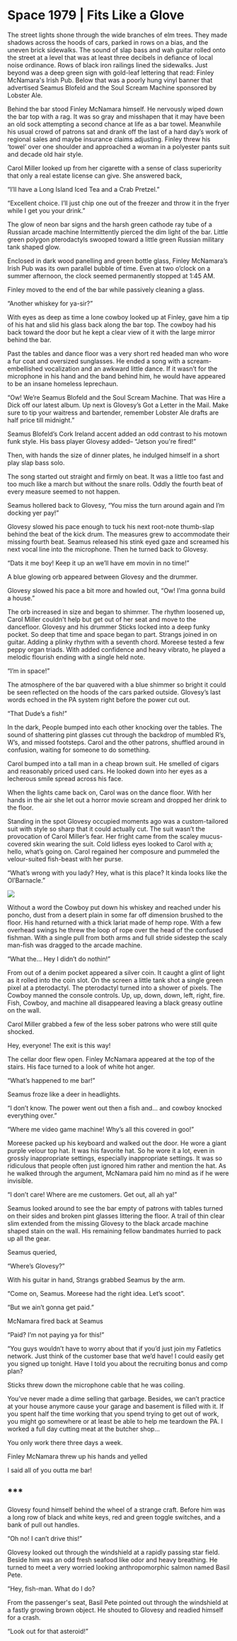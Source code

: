 # Space 1979 | Fits Like a Glove
The street lights shone through the wide branches of elm trees. They made shadows across the hoods of cars, parked in rows on a bias, and the uneven brick sidewalks. The sound of slap bass and wah guitar rolled onto the street at a level that was at least three decibels in defiance of local noise ordinance. Rows of black iron railings lined the sidewalks. Just beyond was a deep green sign with gold-leaf lettering that read: Finley McNamara's Irish Pub. Below that was a poorly hung vinyl banner that advertised Seamus Blofeld and the Soul Scream Machine sponsored by Lobster Ale.
 
Behind the bar stood Finley McNamara himself. He nervously wiped down the bar top with a rag. It was so gray and misshapen that it may have been an old sock attempting a second chance at life as a bar towel. Meanwhile his usual crowd of patrons sat and drank off the last of a hard day’s work of regional sales and maybe insurance claims adjusting. Finley threw his ‘towel’ over one shoulder and approached a woman in a polyester pants suit and decade old hair style.
 
Carol Miller looked up from her cigarette with a sense of class superiority that only a real estate license can give. She answered back,

“I’ll have a Long Island Iced Tea and a Crab Pretzel.”

“Excellent choice. I’ll just chip one out of the freezer and throw it in the fryer while I get you your drink.”

The glow of neon bar signs and the harsh green cathode ray tube of a Russian arcade machine Intermittently pierced the dim light of the bar. Little green polygon pterodactyls swooped toward a little green Russian military tank shaped glow.
 
Enclosed in dark wood panelling and green bottle glass, Finley McNamara’s Irish Pub was its own parallel bubble of time. Even at two o’clock on a summer afternoon, the clock seemed permanently stopped at 1:45 AM.

Finley moved to the end of the bar while passively cleaning a glass.
 
“Another whiskey for ya-sir?”

With eyes as deep as time a lone cowboy looked up at Finley, gave him a tip of his hat and slid his glass back along the bar top. The cowboy had his back toward the door but he kept a clear view of it with the large mirror behind the bar.

Past the tables and dance floor was a very short red headed man who wore a fur coat and oversized sunglasses. He ended a song with a scream-embellished vocalization and an awkward little dance. If it wasn’t for the microphone in his hand and the band behind him, he would have appeared to be an insane homeless leprechaun.

“Ow! We’re Seamus Blofeld and the Soul Scream Machine. That was Hire a Dick off our latest album. Up next is Glovesy’s Got a Letter in the Mail. Make sure to tip your waitress and bartender, remember Lobster Ale drafts are half price till midnight.”

Seamus Blofeld’s Cork Ireland accent added an odd contrast to his motown funk style. His bass player Glovesy added– 
“Jetson you're fired!”
 
Then, with hands the size of dinner plates, he indulged himself in a short play slap bass solo.
 
The song started out straight and firmly on beat. It was a little too fast and too much like a march but without the snare rolls. Oddly the fourth beat of every measure seemed to not happen.

Seamus hollered back to Glovesy,
“You miss the turn around again and I’m docking yer pay!”

Glovesy slowed his pace enough to tuck his next root-note thumb-slap behind the beat of the kick drum. The measures grew to accommodate their missing fourth beat. Seamus released his stink eyed gaze and screamed his next vocal line into the microphone. Then he turned back to Glovesy.

“Dats it me boy! Keep it up an we’ll have em movin in no time!”

A blue glowing orb appeared between Glovesy and the drummer.

Glovesy slowed his pace a bit more and howled out, 
“Ow! I’ma gonna build a house.”

The orb increased in size and began to shimmer. The rhythm loosened up, Carol Miller couldn't help but get out of her seat and move to the dancefloor. Glovesy and his drummer Sticks locked into a deep funky pocket. So deep that time and space began to part. Strangs joined in on guitar. Adding a plinky rhythm with a seventh chord. Moreese tested a few peppy organ triads. With added confidence and heavy vibrato, he played a melodic flourish ending with a single held note.
 
“I’m in space!”

The atmosphere of the bar quavered with a blue shimmer so bright it could be seen reflected on the hoods of the cars parked outside. Glovesy’s last words echoed in the PA system right before the power cut out.

“That Dude’s a fish!”

In the dark, People bumped into each other knocking over the tables. The sound of shattering pint glasses cut through the backdrop of mumbled R’s, W’s, and missed footsteps. Carol and the other patrons, shuffled around in confusion, waiting for someone to do something.

Carol bumped into a tall man in a cheap brown suit. He smelled of cigars and reasonably priced used cars. He looked down into her eyes as a lecherous smile spread across his face.

When the lights came back on, Carol was on the dance floor. With her hands in the air she let out a horror movie scream and dropped her drink to the floor.

Standing in the spot Glovesy occupied moments ago was a custom-tailored suit with style so sharp that it could actually cut. The suit wasn’t the provocation of Carol Miller’s fear. Her fright came from the scaley mucus-covered skin wearing the suit. Cold lidless eyes looked to Carol with a; hello, what’s going on. Carol regained her composure and pummeled the velour-suited fish-beast with her purse.

“What’s wrong with you lady? Hey, what is this place? It kinda looks like the Ol’Barnacle.”

<div class="banner">
<a rel="sponsored" href="https://www.awin1.com/cread.php?s=4533140&v=25361&q=582936&r=2579497">
    <img src="https://www.awin1.com/cshow.php?s=4533140&v=25361&q=582936&r=2579497" border="0">
</a>
</div>

Without a word the Cowboy put down his whiskey and reached under his poncho, dust from a desert plain in some far off dimension brushed to the floor. His hand returned with a thick lariat made of hemp rope. With a few overhead swings he threw the loop of rope over the head of the confused fishman. With a single pull from both arms and full stride sidestep the scaly man-fish was dragged to the arcade machine.

“What the… Hey I didn’t do nothin!”

From out of a denim pocket appeared a silver coin. It caught a glint of light as it rolled into the coin slot. On the screen a little tank shot a single green pixel at a pterodactyl. The pterodactyl turned into a shower of pixels. The Cowboy manned the console controls. Up, up, down, down, left, right, fire. Fish, Cowboy, and machine all disappeared leaving a black greasy outline on the wall.

Carol Miller grabbed a few of the less sober patrons who were still quite shocked.

Hey, everyone! The exit is this way!

The cellar door flew open. Finley McNamara appeared at the top of the stairs. His face turned to a look of white hot anger.

“What’s happened to me bar!”

Seamus froze like a deer in headlights.

“I don’t know. The power went out then a fish and... and cowboy knocked everything over.”

“Where me video game machine! Why’s all this covered in goo!”

Moreese packed up his keyboard and walked out the door. He wore a giant purple velour top hat. It was his favorite hat. So he wore it a lot, even in grossly inappropriate settings, especially inappropriate settings. It was so ridiculous that people often just ignored him rather and mention the hat. As he walked through the argument, McNamara paid him no mind as if he were invisible.

“I don’t care! Where are me customers. Get out, all ah ya!”

Seamus looked around to see the bar empty of patrons with tables turned on their sides and broken pint glasses littering the floor. A trail of thin clear slim extended from the missing Glovesy to the black arcade machine shaped stain on the wall. His remaining fellow bandmates hurried to pack up all the gear.

Seamus queried,

“Where’s Glovesy?”

With his guitar in hand, Strangs grabbed Seamus by the arm.

“Come on, Seamus. Moreese had the right idea. Let’s scoot”.

“But we ain’t gonna get paid.”

McNamara fired back at Seamus

“Paid? I’m not paying ya for this!”

“You guys wouldn’t have to worry about that if you’d just join my Fatletics network. Just think of the customer base that we’d have! I could easily get you signed up tonight. Have I told you about the recruiting bonus and comp plan?

Sticks threw down the microphone cable that he was coiling.

You’ve never made a dime selling that garbage. Besides, we can’t practice at your house anymore cause your garage and basement is filled with it. If you spent half the time working that you spend trying to get out of work, you might go somewhere or at least be able to help me teardown the PA. I worked a full day cutting meat at the butcher shop…

You only work there three days a week.

Finley McNamara threw up his hands and yelled

I said all of you outta me bar!

## ***
Glovesy found himself behind the wheel of a strange craft. Before him was a long row of black and white keys, red and green toggle switches, and a bank of pull out handles.

“Oh no! I can’t drive this!”

Glovesy looked out through the windshield at a rapidly passing star field. Beside him was an odd fresh seafood like odor and heavy breathing. He turned to meet a very worried looking anthropomorphic salmon named Basil Pete.

“Hey, fish-man. What do I do?

From the passenger's seat, Basil Pete pointed out through the windshield at a fastly growing brown object. He shouted to Glovesy and readied himself for a crash.

“Look out for that asteroid!”
